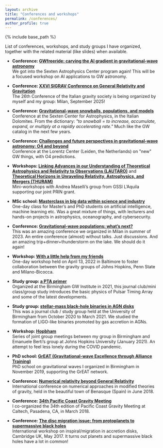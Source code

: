 ```yaml
---
layout: archive
title: "Conferences and workshops"
permalink: /conferences/
author_profile: true
---
```


{% include base_path %}

List of conferences, workshops, and study groups I have organized, together with the related material (like slides) when available.

- **Conference: [GWfreeride: carving the AI gradient in gravitational-wave astronomy](https://sites.google.com/unimib.it/gwfreeride)**  
  We got into the Sexten Astrophysics Center program again! This will be a focused workshop on AI applications to GW astronomy.

- **Conference: [XXVI SIGRAV Conference on General Relativity and Gravitation](https://sites.google.com/unimib.it/sigrav2025)**  
  The 26th Conference of the Italian gravity society is being organized by myself and my group: Milan, September 2025!

- **Conference: [Gravitational-wave snowballs, populations, and models](https://sites.google.com/unimib.it/gwsnowballs)**  
  Conference at the Sexten Center for Astrophysics, in the Italian Dolomites. From the dictionary: *"to snowball = to increase, accumulate, expand, or multiply at a rapidly accelerating rate."* Much like the GW catalog in the next few years.

- **Conference: [Challenges and future perspectives in gravitational-wave astronomy: O4 and beyond](https://www.lorentzcenter.nl/challenges-and-future-perspectives-in-gravitational-wave-astronomy-o4-and-beyond.html)**  
  Conference at the Lorentz Center (Leiden, the Netherlands) on "new" GW things, with O4 predictions.

- **Workshops: [Linking Advances in our Understanding of Theoretical Astrophysics and Relativity to Observations (LAUTARO)](/lautaro/)** and **[Theoretical Horizons in Unraveling Relativity, Astrophysics, and Mergers (THURAM)](/thuram)**  
  Mini-workshops with Andrea Maselli’s group from GSSI L’Aquila supporting our joint PRIN grant.

- **MSc school: [Masterclass in big data within science and industry](https://sites.google.com/unimib.it/bigdatamasterclass)**  
  One-day class for Master’s and PhD students on artificial intelligence, machine learning etc. Was a great mixture of things, with lecturers and hands-on projects in astrophysics, oceanography, and cybersecurity.

- **Conference: [Gravitational-wave populations: what’s next?](https://sites.google.com/unimib.it/gwpopnext)**  
  This was an amazing conference we organized in Milan in summer of 2023. An entire conference (almost) without talks. Just discussions. And an amazing trip+dinner+thunderstorm on the lake. We should do it again!

- **Workshop: [With a little help from my friends](/with-a-little-help-from-my-friends/)**  
  One-day workshop held on April 13, 2022 in Baltimore to foster collaboration between the gravity groups of Johns Hopkins, Penn State and Milano-Bicocca.

- **Study group: [a PTA primer](/ptaprimer/)**  
  Organized at the Birmingham GW Institute in 2021, this journal club/mini class/group study introduces the basic physics of Pulsar Timing Array and some of the latest developments.

- **Study group: [stellar-mass black-hole binaries in AGN disks](/bhbin-agndisks/)**  
  This was a journal club / study group held at the University of Birmingham from October 2020 to March 2021. We studied the formation of LIGO-like binaries promoted by gas accretion in AGNs.

- **Workshop: [Hopbham](/hopbham/)**  
  Series of joint group meetings between my group in Birmingham and Emanuele Berti’s group at Johns Hopkins University (January 2021). An attempt to feel less lonely during the COVID pandemic.

- **PhD school: [GrEAT (Gravitational-wave Excellence through Alliance Training)](https://sites.google.com/view/greatnetworkschool)**  
  PhD school on gravitational waves I organized in Birmingham in November 2019, supporting the GrEAT network.

- **Conference: [Numerical relativity beyond General Relativity](http://benasque.org/2018relativity/)**  
  International conference on numerical approaches in modified theories of gravity, held in the beautiful town of Benasque (Spain) in June 2018.

- **Conference: [34th Pacific Coast Gravity Meeting](https://web.archive.org/web/20240605204541/http://www.tapir.caltech.edu/~pcgm34/)**  
  I co-organized the 34th edition of Pacific Coast Gravity Meeting at Caltech, Pasadena, CA, in March 2018.

- **Conference: [The disc migration issue: from protoplanets to supermassive black holes](https://web.archive.org/web/20230531170901/https://www.ast.cam.ac.uk/meetings/2017/migration.issue.protoplanets.supermassive.black.holes)**  
  International workshop on inspiral/migration in accretion disks, Cambridge UK, May 2017. It turns out planets and supermassive black holes have a lot in common!
